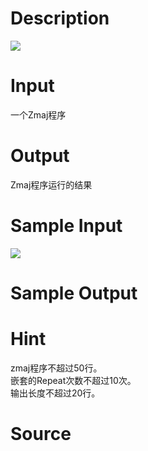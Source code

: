 
# Description

<div class="content"><img border="0" src="/source/bzoj/1241/img/aHR0cHM6Ly9seWRzeS5jb20vSnVkZ2VPbmxpbmUvaW1hZ2VzLzEyNDFfMS5qcGc=.jpg"/></div>

# Input

<div class="content">一个Zmaj程序</div>

# Output

<div class="content">Zmaj程序运行的结果</div>

# Sample Input

<div class="content"><span class="sampledata"><img border="0" src="/source/bzoj/1241/img/aHR0cHM6Ly9seWRzeS5jb20vSnVkZ2VPbmxpbmUvaW1hZ2VzLzEyNDFfMi5qcGc=.jpg"/></span></div>

# Sample Output

<div class="content"><span class="sampledata"></span></div>

# Hint

<div class="content"><p>zmaj程序不超过50行。<br/>
嵌套的Repeat次数不超过10次。<br/>
输出长度不超过20行。<br/>
</p></div>

# Source

<div class="content"><p><a href="problemset.php?search="></a></p></div>

